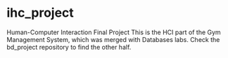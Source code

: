 # ihc_project
Human-Computer Interaction Final Project
  This is the HCI part of the Gym Management System, which was merged with Databases labs.
  Check the bd_project repository to find the other half.
